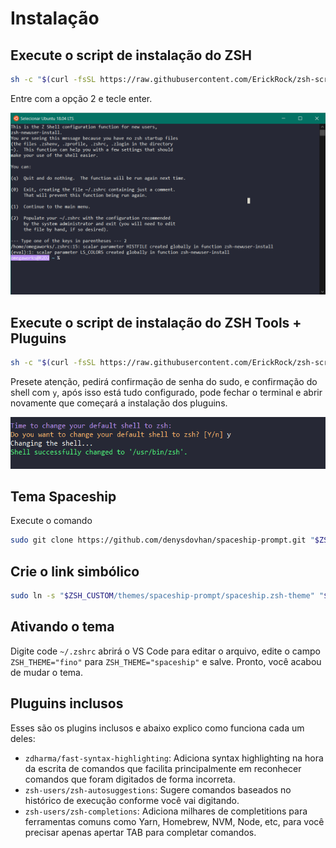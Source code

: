 # Instalação

## Execute o script de instalação do ZSH

```bash
sh -c "$(curl -fsSL https://raw.githubusercontent.com/ErickRock/zsh-script/master/zsh-install.sh)" -y
```

Entre com a opção 2 e tecle enter.

![](/.github/default.png)

## Execute o script de instalação do ZSH Tools + Pluguins

```bash
sh -c "$(curl -fsSL https://raw.githubusercontent.com/ErickRock/zsh-script/master/tools-zsh-install.sh)" -y
```

Presete atenção, pedirá confirmação de senha do sudo, e confirmação do shell com `y`, após isso está tudo configurado, pode fechar o terminal e abrir novamente que começará a instalação dos pluguins.

![](/.github/yes.png)

## Tema Spaceship

Execute o comando

```bash
sudo git clone https://github.com/denysdovhan/spaceship-prompt.git "$ZSH_CUSTOM/themes/spaceship-prompt"
```

## Crie o link simbólico

```bash
sudo ln -s "$ZSH_CUSTOM/themes/spaceship-prompt/spaceship.zsh-theme" "$ZSH_CUSTOM/themes/spaceship.zsh-theme"
```

## Ativando o tema

Digite code `~/.zshrc` abrirá o VS Code para editar o arquivo, edite o campo `ZSH_THEME="fino"` para `ZSH_THEME="spaceship"` e salve. Pronto, você acabou de mudar o tema.

## Pluguins inclusos

Esses são os plugins inclusos e abaixo explico como funciona cada um deles:

- `zdharma/fast-syntax-highlighting`: Adiciona syntax highlighting na hora da escrita de comandos que facilita principalmente em reconhecer comandos que foram digitados de forma incorreta.
- `zsh-users/zsh-autosuggestions`: Sugere comandos baseados no histórico de execução conforme você vai digitando.
- `zsh-users/zsh-completions`: Adiciona milhares de completitions para ferramentas comuns como Yarn, Homebrew, NVM, Node, etc, para você precisar apenas apertar TAB para completar comandos.